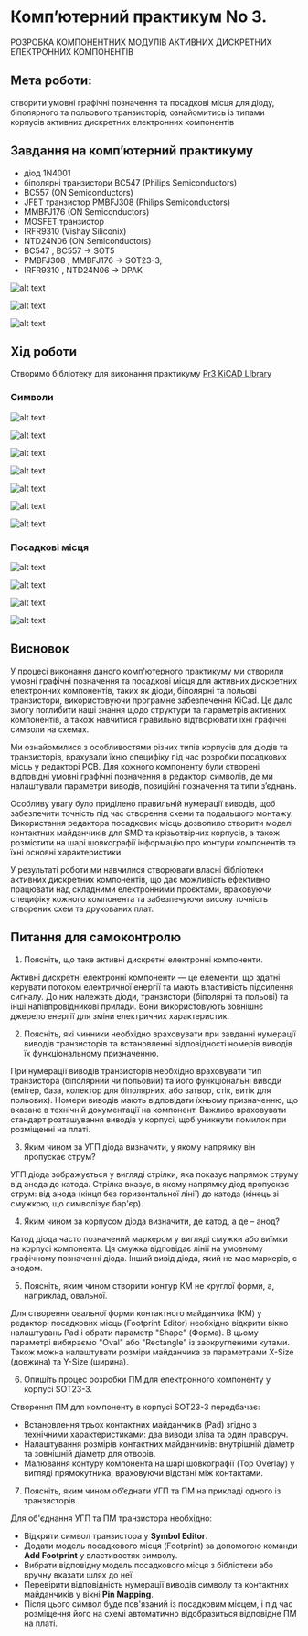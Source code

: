 # Комп’ютерний практикум No 3.

РОЗРОБКА КОМПОНЕНТНИХ МОДУЛІВ АКТИВНИХ 
ДИСКРЕТНИХ ЕЛЕКТРОННИХ КОМПОНЕНТІВ

## Мета роботи: 

створити умовні графічні позначення та посадкові місця для 
діоду, біполярного та польового транзисторів; ознайомитись із типами корпусів 
активних дискретних електронних компонентів

##  Завдання на комп’ютерний практикуму

* діод 1N4001
* біполярні транзистори BC547  (Philips  Semiconductors) 
* BC557 (ON Semiconductors)
* JFET  транзистор  PMBFJ308 (Philips Semiconductors)
* MMBFJ176 (ON Semiconductors)
* MOSFET  транзистор 
* IRFR9310 (Vishay Siliconix)
* NTD24N06 (ON Semiconductors)
* BC547 , BC557 -> SOT5
* PMBFJ308 , MMBFJ176 -> SOT23-3,
* IRFR9310 , NTD24N06 -> DPAK

![alt text](image.png)

![alt text](image-1.png)

![alt text](image-2.png)

## Хід роботи

Створимо бібліотеку для виконання практикуму [Pr3 KiCAD LIbrary](../../../circuit_design/lib/Pr3)

### Символи

![alt text](image-3.png)

![alt text](image-4.png)

![alt text](image-5.png)

![alt text](image-6.png)

![alt text](image-7.png)

![alt text](image-8.png)

![alt text](image-9.png)

### Посадкові місця

![alt text](image-10.png)

![alt text](image-11.png)

![alt text](image-12.png)

![alt text](image-13.png)

## Висновок

У процесі виконання даного комп'ютерного практикуму ми створили умовні графічні позначення та посадкові місця для активних дискретних електронних компонентів, таких як діоди, біполярні та польові транзистори, використовуючи програмне забезпечення KiCad. Це дало змогу поглибити наші знання щодо структури та параметрів активних компонентів, а також навчитися правильно відтворювати їхні графічні символи на схемах.

Ми ознайомилися з особливостями різних типів корпусів для діодів та транзисторів, врахували їхню специфіку під час розробки посадкових місць у редакторі PCB. Для кожного компоненту були створені відповідні умовні графічні позначення в редакторі символів, де ми налаштували параметри виводів, позиційні позначення та типи з’єднань.

Особливу увагу було приділено правильній нумерації виводів, щоб забезпечити точність під час створення схеми та подальшого монтажу. Використання редактора посадкових місць дозволило створити моделі контактних майданчиків для SMD та крізьотвірних корпусів, а також розмістити на шарі шовкографії інформацію про контури компонентів та їхні основні характеристики.

У результаті роботи ми навчилися створювати власні бібліотеки активних дискретних компонентів, що дає можливість ефективно працювати над складними електронними проєктами, враховуючи специфіку кожного компонента та забезпечуючи високу точність створених схем та друкованих плат.


## Питання для самоконтролю 

1. Поясніть, що таке активні дискретні електронні компоненти.  

Активні дискретні електронні компоненти — це елементи, що здатні керувати потоком електричної енергії та мають властивість підсилення сигналу. До них належать діоди, транзистори (біполярні та польові) та інші напівпровідникові прилади. Вони використовують зовнішнє джерело енергії для зміни електричних характеристик.

2. Поясніть, які чинники необхідно враховувати при завданні нумерації виводів транзисторів та встановленні відповідності номерів виводів їх функціональному призначенню.

При нумерації виводів транзисторів необхідно враховувати тип транзистора (біполярний чи польовий) та його функціональні виводи (емітер, база, колектор для біполярних, або затвор, стік, витік для польових). Номери виводів мають відповідати їхньому призначенню, що вказане в технічній документації на компонент. Важливо враховувати стандарт розташування виводів у корпусі, щоб уникнути помилок при розміщенні на платі.

3. Яким чином за УГП діода визначити, у якому напрямку він пропускає струм? 

УГП діода зображується у вигляді стрілки, яка показує напрямок струму від анода до катода. Стрілка вказує, в якому напрямку діод пропускає струм: від анода (кінця без горизонтальної лінії) до катода (кінець зі смужкою, що символізує бар'єр).

4. Яким чином за корпусом діода визначити, де катод, а де – анод?

Катод діода часто позначений маркером у вигляді смужки або виїмки на корпусі компонента. Ця смужка відповідає лінії на умовному графічному позначенні діода. Інший вивід діода, який не має маркерів, є анодом.

5. Поясніть, яким чином створити контур КМ не круглої форми, а, наприклад, овальної. 

Для створення овальної форми контактного майданчика (КМ) у редакторі посадкових місць (Footprint Editor) необхідно відкрити вікно налаштувань Pad і обрати параметр "Shape" (Форма). В цьому параметрі вибираємо "Oval" або "Rectangle" із заокругленими кутами. Також можна налаштувати розміри майданчика за параметрами X-Size (довжина) та Y-Size (ширина).

6. Опишіть процес розробки ПМ для електронного компоненту у корпусі SOT23-3.  

Створення ПМ для компоненту в корпусі SOT23-3 передбачає:
- Встановлення трьох контактних майданчиків (Pad) згідно з технічними характеристиками: два виводи зліва та один праворуч.
- Налаштування розмірів контактних майданчиків: внутрішній діаметр та зовнішній діаметр для отворів.
- Малювання контуру компонента на шарі шовкографії (Top Overlay) у вигляді прямокутника, враховуючи відстані між контактами.

7. Поясніть, яким чином об’єднати УГП та ПМ на прикладі одного із транзисторів. 

Для об'єднання УГП та ПМ транзистора необхідно:
- Відкрити символ транзистора у **Symbol Editor**.
- Додати модель посадкового місця (Footprint) за допомогою команди **Add Footprint** у властивостях символу.
- Вибрати відповідну модель посадкового місця з бібліотеки або вручну вказати шлях до неї.
- Перевірити відповідність нумерації виводів символу та контактних майданчиків у вікні **Pin Mapping**.
- Після цього символ буде пов'язаний із посадковим місцем, і під час розміщення його на схемі автоматично відобразиться відповідне ПМ на платі.